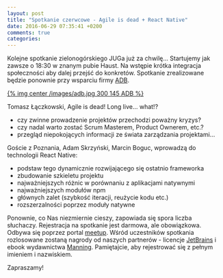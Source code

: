 ```yaml
---
layout: post
title: "Spotkanie czerwcowe - Agile is dead + React Native"
date: 2016-06-29 07:35:41 +0200
comments: true
categories: 
---
```

Kolejne spotkanie zielonogórskiego JUGa już za chwilę… Startujemy jak zawsze o 18:30 w znanym pubie Haust. Na wstępie krótka integracja społeczności aby dalej przejść do konkretów. Spotkanie zrealizowane będzie ponownie przy wsparciu firmy <a href="https://www.adbglobal.com" target="_blank">ADB</a>.

[{% img center /images/adb.jpg 300 145 ADB %}](http://adbglobal.com)

<!-- more -->

Tomasz Łączkowski, Agile is dead! Long live... what!? 

- czy zwinne prowadzenie projektów przechodzi poważny kryzys?
- czy nadal warto zostać Scrum Masterem, Product Ownerem, etc.? 
- przegląd niepokojących informacji ze świata zarządzania projektami...

Goście z Poznania, Adam Skrzyński, Marcin Boguc, wprowadzą do technologii React Native:

- podstaw tego dynamicznie rozwijającego się ostatnio frameworka
- zbudowanie szkieletu projektu
- najważniejszych różnic w porównaniu z aplikacjami natywnymi
- najważniejszych modułów npm
- głównych zalet (szybkość iteracji, reużycie kodu etc.)
- rozszerzalności poprzez moduły natywne

Ponownie, co Nas niezmiernie cieszy, zapowiada się spora liczba słuchaczy. Rejestracja na spotkanie jest darmowa, ale obowiązkowa. Odbywa się poprzez portal <a href="http://www.meetup.com/Zielona-Gora-JUG/events/232038815/" target="_blank">meetup</a>. Wśród uczestników spotkania rozlosowane zostaną nagrody od naszych partnerów - licencje <a href="http://jetbrains.com/" target="_blank">JetBrains</a> i ebook wydawnictwa <a href="http://manning.com/" target="_blank">Manning</a>. Pamiętajcie, aby rejestrować się z pełnym imieniem i nazwiskiem.

Zapraszamy!
